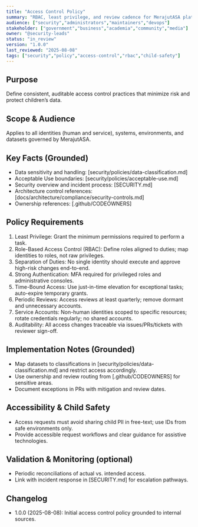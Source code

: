 ```yaml
---
title: "Access Control Policy"
summary: "RBAC, least privilege, and review cadence for MerajutASA platform access."
audience: ["security","administrators","maintainers","devops"]
stakeholder: ["government","business","academia","community","media"]
owner: "@security-leads"
status: "in_review"
version: "1.0.0"
last_reviewed: "2025-08-08"
tags: ["security","policy","access-control","rbac","child-safety"]
---
```


## Purpose
Define consistent, auditable access control practices that minimize risk and protect children’s data.

## Scope & Audience
Applies to all identities (human and service), systems, environments, and datasets governed by MerajutASA.

## Key Facts (Grounded)
- Data sensitivity and handling: [security/policies/data-classification.md]
- Acceptable Use boundaries: [security/policies/acceptable-use.md]
- Security overview and incident process: [SECURITY.md]
- Architecture control references: [docs/architecture/compliance/security-controls.md]
- Ownership references: [.github/CODEOWNERS]

## Policy Requirements
1. Least Privilege: Grant the minimum permissions required to perform a task.
2. Role-Based Access Control (RBAC): Define roles aligned to duties; map identities to roles, not raw privileges.
3. Separation of Duties: No single identity should execute and approve high-risk changes end-to-end.
4. Strong Authentication: MFA required for privileged roles and administrative consoles.
5. Time-Bound Access: Use just-in-time elevation for exceptional tasks; auto-expire temporary grants.
6. Periodic Reviews: Access reviews at least quarterly; remove dormant and unnecessary accounts.
7. Service Accounts: Non-human identities scoped to specific resources; rotate credentials regularly; no shared accounts.
8. Auditability: All access changes traceable via issues/PRs/tickets with reviewer sign-off.

## Implementation Notes (Grounded)
- Map datasets to classifications in [security/policies/data-classification.md] and restrict access accordingly.
- Use ownership and review routing from [.github/CODEOWNERS] for sensitive areas.
- Document exceptions in PRs with mitigation and review dates.

## Accessibility & Child Safety
- Access requests must avoid sharing child PII in free-text; use IDs from safe environments only.
- Provide accessible request workflows and clear guidance for assistive technologies.

## Validation & Monitoring (optional)
- Periodic reconciliations of actual vs. intended access.
- Link with incident response in [SECURITY.md] for escalation pathways.

## Changelog
- 1.0.0 (2025-08-08): Initial access control policy grounded to internal sources.
